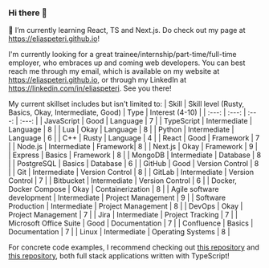 ### Hi there 👋

<!--
**eliaspeteri/eliaspeteri** is a ✨ _special_ ✨ repository because its `README.md` (this file) appears on your GitHub profile.

Here are some ideas to get you started:

- 🔭 I’m currently working on ...
- 🌱 I’m currently learning ...
- 👯 I’m looking to collaborate on ...
- 🤔 I’m looking for help with ...
- 💬 Ask me about ...
- 📫 How to reach me: ...
- 😄 Pronouns: ...
- ⚡ Fun fact: ...
-->
🌱 I’m currently learning React, TS and Next.js.
Do check out my page at https://eliaspeteri.github.io!

I'm currently looking for a great trainee/internship/part-time/full-time employer, who embraces up and coming web developers. You can best reach me through my email, which is available on my website at https://eliaspeteri.github.io, or through my LinkedIn at https://linkedin.com/in/eliaspeteri. See you there!

My current skillset includes but isn't limited to:
| Skill | Skill level (Rusty, Basics, Okay, Intermediate, Good) | Type | Interest (4-10) |
| :---: | :---: | :---: | :---: |
| JavaScript | Good | Language | 7 |
| TypeScript | Intermediate | Language | 8 |
| Lua | Okay | Language | 8 |
| Python | Intermediate | Language | 6 |
| C++ | Rusty | Language | 4 |
| React | Good | Framework | 7 |
| Node.js | Intermediate | Framework| 8 |
| Next.js | Okay | Framework | 9 |
| Express | Basics | Framework | 8 |
| MongoDB | Intermediate | Database | 8 |
| PostgreSQL | Basics | Database | 6 |
| GitHub | Good | Version Control | 8 |
| Git | Intermediate | Version Control | 8 |
| GitLab | Intermediate | Version Control | 7 |
| Bitbucket | Intermediate | Version Control | 6 |
| Docker, Docker Compose | Okay | Containerization | 8 |
| Agile software development | Intermediate | Project Management | 9 |
| Software Production | Intermediate | Project Management | 8 |
| DevOps | Okay | Project Management | 7 |
| Jira | Intermediate | Project Tracking | 7 |
| Microsoft Office Suite | Good | Documentation | 7 |
| Confluence | Basics | Documentation | 7 |
| Linux | Intermediate | Operating Systems | 8 |

For concrete code examples, I recommend checking out [this repository](https://github.com/eliaspeteri/library) and [this repository](https://github.com/eliaspeteri/trivia-mestarit), both full stack applications written with TypeScript!
